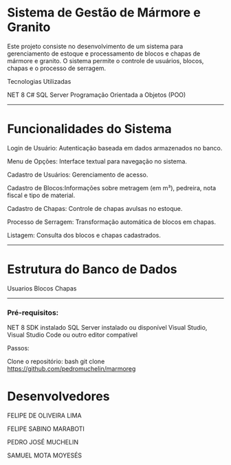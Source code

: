 # Sistema de Gestão de Mármore e Granito

Este projeto consiste no desenvolvimento de um sistema para gerenciamento de estoque e processamento de blocos e chapas de mármore e granito. O sistema permite o controle de usuários, blocos, chapas e o processo de serragem.

 Tecnologias Utilizadas

  NET 8
  C#
  SQL Server
  Programação Orientada a Objetos (POO)
 

---

# Funcionalidades do Sistema

Login de Usuário: Autenticação baseada em dados armazenados no banco.

Menu de Opções: Interface textual para navegação no sistema.

Cadastro de Usuários: Gerenciamento de acesso.

Cadastro de Blocos:Informações sobre metragem (em m³), pedreira, nota fiscal e tipo de material.

Cadastro de Chapas: Controle de chapas avulsas no estoque.

Processo de Serragem: Transformação automática de blocos em chapas.

Listagem: Consulta dos blocos e chapas cadastrados.

---

# Estrutura do Banco de Dados

Usuarios
Blocos
Chapas

---

### Pré-requisitos:

NET 8 SDK instalado
SQL Server instalado ou disponível
Visual Studio, Visual Studio Code ou outro editor compatível

Passos:

Clone o repositório:
bash
git clone https://github.com/pedromuchelin/marmoreg

# Desenvolvedores

FELIPE DE OLIVEIRA LIMA

FELIPE SABINO MARABOTI

PEDRO JOSÉ MUCHELIN

SAMUEL MOTA MOYESÉS




